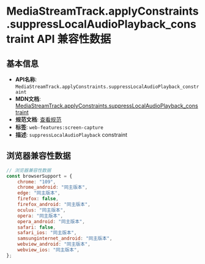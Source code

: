 # MediaStreamTrack.applyConstraints.suppressLocalAudioPlayback_constraint API 兼容性数据

## 基本信息

- **API名称**: `MediaStreamTrack.applyConstraints.suppressLocalAudioPlayback_constraint`
- **MDN文档**: [MediaStreamTrack.applyConstraints.suppressLocalAudioPlayback_constraint](https://developer.mozilla.org/docs/Web/API/MediaTrackConstraints/suppressLocalAudioPlayback)
- **规范文档**: [查看规范](https://w3c.github.io/mediacapture-screen-share/#dom-mediatrackconstraintset-suppresslocalaudioplayback)
- **标签**: `web-features:screen-capture`
- **描述**: `suppressLocalAudioPlayback` constraint

## 浏览器兼容性数据

```javascript
// 浏览器兼容性数据
const browserSupport = {
    chrome: "109",
    chrome_android: "同主版本",
    edge: "同主版本",
    firefox: false,
    firefox_android: "同主版本",
    oculus: "同主版本",
    opera: "同主版本",
    opera_android: "同主版本",
    safari: false,
    safari_ios: "同主版本",
    samsunginternet_android: "同主版本",
    webview_android: "同主版本",
    webview_ios: "同主版本",
};

```

